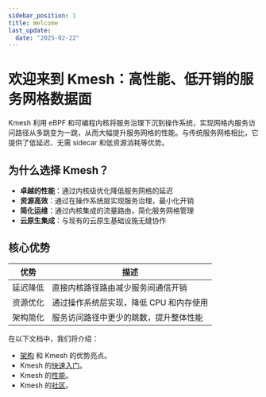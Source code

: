 ```yaml
---
sidebar_position: 1
title: Welcome
last_update:
  date: "2025-02-22"
---
```


# 欢迎来到 Kmesh：高性能、低开销的服务网格数据面

Kmesh 利用 eBPF 和可编程内核将服务治理下沉到操作系统，实现网格内服务访问路径从多跳变为一跳，从而大幅提升服务网格的性能。与传统服务网格相比，它提供了低延迟、无需 sidecar 和低资源消耗等优势。

## 为什么选择 Kmesh？

- **卓越的性能**：通过内核级优化降低服务网格的延迟
- **资源高效**：通过在操作系统层实现服务治理，最小化开销
- **简化运维**：通过内核集成的流量路由，简化服务网格管理
- **云原生集成**：与现有的云原生基础设施无缝协作

## 核心优势

| 优势     | 描述                                    |
| -------- | --------------------------------------- |
| 延迟降低 | 直接内核路径路由减少服务间通信开销      |
| 资源优化 | 通过操作系统层实现，降低 CPU 和内存使用 |
| 架构简化 | 服务访问路径中更少的跳数，提升整体性能  |

在以下文档中，我们将介绍：

- [架构](architecture/architecture.md) 和 Kmesh 的优势亮点。
- Kmesh 的[快速入门](setup/quick-start.md)。
- Kmesh 的[性能](performance/)。
- Kmesh 的[社区](community/contribute.md)。
